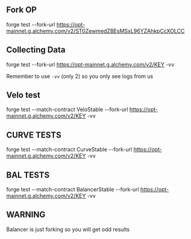 ## Fork OP
forge test --fork-url https://opt-mainnet.g.alchemy.com/v2/ST0ZewmedZBEsMSxL96YZAhkpCcXOLCC


## Collecting Data

forge test --fork-url https://opt-mainnet.g.alchemy.com/v2/KEY -vv

Remember to use `-vv` (only 2) so you only see logs from us


## Velo test
forge test --match-contract VeloStable --fork-url https://opt-mainnet.g.alchemy.com/v2/KEY -vv

## CURVE TESTS
forge test --match-contract CurveStable --fork-url https://opt-mainnet.g.alchemy.com/v2/KEY -vv


## BAL TESTS
forge test --match-contract BalancerStable --fork-url https://opt-mainnet.g.alchemy.com/v2/KEY -vv

## WARNING

Balancer is just forking so you will get odd results
